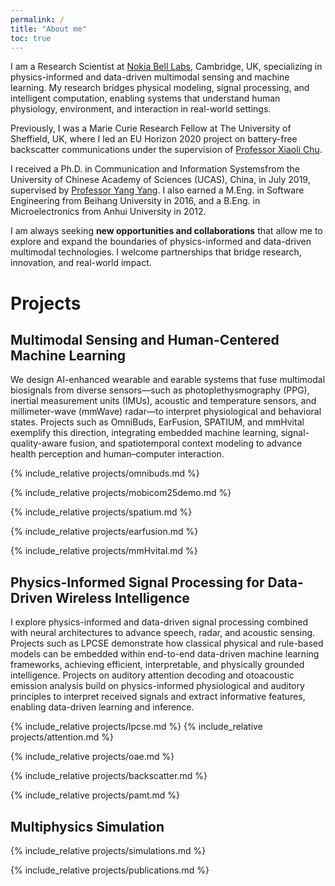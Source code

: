 ```yaml
---
permalink: /
title: "About me"
toc: true
---
```

<p>I am a Research Scientist at <a href="https://www.nokia.com/bell-labs/about/locations/cambridge-uk/" target="_blank">Nokia Bell Labs</a>, Cambridge, UK, specializing in physics-informed and data-driven multimodal sensing and machine learning.  
My research bridges physical modeling, signal processing, and intelligent computation, enabling systems that understand human physiology, environment, and interaction in real-world settings.</p>

<p>Previously, I was a Marie Curie Research Fellow at The University of Sheffield, UK, where I led an EU Horizon 2020 project on battery-free backscatter communications under the supervision of 
<a href="https://www.sheffield.ac.uk/eee/people/academic-staff/xiaoli-chu" target="_blank">Professor Xiaoli Chu</a>.</p>


<p>I received a Ph.D. in Communication and Information Systemsfrom the 
University of Chinese Academy of Sciences (UCAS), China, in July 2019, supervised by 
<a href="https://faculty.sist.shanghaitech.edu.cn/faculty/yangyang/" target="_blank">Professor Yang Yang</a>. 
I also earned a M.Eng. in Software Engineering from Beihang University in 2016, 
and a B.Eng. in Microelectronics from Anhui University in 2012.</p>

<p>I am always seeking <strong>new opportunities and collaborations</strong> that allow me to explore and expand the boundaries of physics-informed and data-driven multimodal technologies. I welcome partnerships that bridge research, innovation, and real-world impact.</p>



<h1 id="projects"><i class="ion-ios-lightbulb"></i> Projects</h1>




<h2 id="multimodal"><i class="ion-ios-gear"></i> Multimodal Sensing and Human-Centered Machine Learning</h2>

We design AI-enhanced wearable and earable systems that fuse multimodal biosignals from diverse sensors—such as photoplethysmography (PPG), inertial measurement units (IMUs), acoustic and temperature sensors, and millimeter-wave (mmWave) radar—to interpret physiological and behavioral states.
Projects such as OmniBuds, EarFusion, SPATIUM, and mmHvital exemplify this direction, integrating embedded machine learning, signal-quality-aware fusion, and spatiotemporal context modeling to advance health perception and human–computer interaction.

{% include_relative projects/omnibuds.md %}

{% include_relative projects/mobicom25demo.md %}

{% include_relative projects/spatium.md %}

{% include_relative projects/earfusion.md %}

{% include_relative projects/mmHvital.md %}



<h2 id="wireless"><i class="ion-wifi"></i> Physics-Informed Signal Processing for Data-Driven Wireless Intelligence</h2>
<p>
I explore physics-informed and data-driven signal processing combined with neural architectures to advance speech, radar, and acoustic sensing.  
Projects such as LPCSE demonstrate how classical physical and rule-based models can be embedded within end-to-end data-driven machine learning frameworks, achieving efficient, interpretable, and physically grounded intelligence.  
Projects on auditory attention decoding and otoacoustic emission analysis build on physics-informed physiological and auditory principles to interpret received signals and extract informative features, enabling data-driven learning and inference.
</p>



{% include_relative projects/lpcse.md %}
{% include_relative projects/attention.md %}

{% include_relative projects/oae.md %}

{% include_relative projects/backscatter.md %}

{% include_relative projects/pamt.md %}

<!-- {% include_relative projects/lowpower.md %} -->


<h2 id="simulation"><i class="ion-wifi"></i> Multiphysics Simulation</h2>

{% include_relative projects/simulations.md %}



{% include_relative projects/publications.md %}